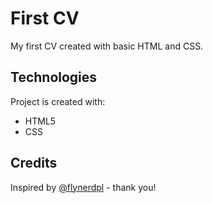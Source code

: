 # First CV
My first CV created with basic HTML and CSS. 

## Technologies
Project is created with:
* HTML5
* CSS

## Credits
Inspired by [@flynerdpl](https://www.flynerd.pl/) - thank you!
